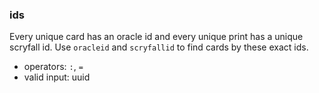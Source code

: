 ### ids

Every unique card has an oracle id and every unique print has a unique scryfall id.
Use `oracleid` and `scryfallid` to find cards by these exact ids.
- operators: `:`, `=`
- valid input: uuid